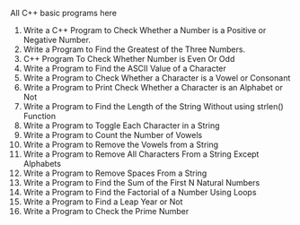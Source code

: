 All C++ basic programs here

1. Write a C++ Program to Check Whether a Number is a Positive or Negative Number.
2. Write a Program to Find the Greatest of the Three Numbers.
3. C++ Program To Check Whether Number is Even Or Odd
4. Write a Program to Find the ASCII Value of a Character
5. Write a Program to Check Whether a Character is a Vowel or Consonant
6. Write a Program to Print Check Whether a Character is an Alphabet or Not
7. Write a Program to Find the Length of the String Without using strlen() Function 
8. Write a Program to Toggle Each Character in a String 
9. Write a Program to Count the Number of Vowels 
10. Write a Program to Remove the Vowels from a String
11. Write a Program to Remove All Characters From a String Except Alphabets
12. Write a Program to Remove Spaces From a String
13. Write a Program to Find the Sum of the First N Natural Numbers
14. Write a Program to Find the Factorial of a Number Using Loops
15. Write a Program to Find a Leap Year or Not
16. Write a Program to Check the Prime Number





























































